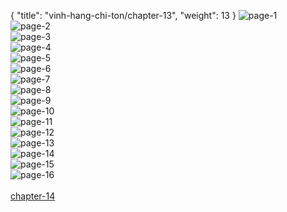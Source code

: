 { "title": "vinh-hang-chi-ton/chapter-13", "weight": 13 }
<img src="vinh-hang-chi-ton_0013_01-46fb6f49b41c92e8ce2b9b468fc73fc2.webp" alt="page-1" origin="https://1.bp.blogspot.com/-ZWsxXLZPrOo/WN9sOokSiiI/AAAAAAAABYg/1D8vzXBBSukyH6mInnn91pu1W9Hyz-9dgCLcB/s0/1.jpg"><br/>
<img src="vinh-hang-chi-ton_0013_02-80263fd028b1ea0b80d6e57be19b201c.webp" alt="page-2" origin="https://1.bp.blogspot.com/-dNOqDlgJGuw/WN9sMt9mXkI/AAAAAAAABYc/eyTr5Jq8yvQg4OIDq5okb2YA7SuaL5iMwCLcB/s0/2.jpg"><br/>
<img src="vinh-hang-chi-ton_0013_03-1897e1b5fc213b1ff6455b964018eb7e.webp" alt="page-3" origin="https://1.bp.blogspot.com/-5btoUx9EjRo/WN9sVgMprQI/AAAAAAAABYk/UxPBhai_cQI7rQXuin-es7RACycrHlU2gCLcB/s0/3.jpg"><br/>
<img src="vinh-hang-chi-ton_0013_04-cfe753eab0dea8e17ad653bc6796f8f3.webp" alt="page-4" origin="https://1.bp.blogspot.com/-bfUvJYvcSIk/WN9sX2-JGgI/AAAAAAAABYo/rHpzGqAlY4wtGYtsCfzmRcjdk5rHmUAFQCLcB/s0/4.jpg"><br/>
<img src="vinh-hang-chi-ton_0013_05-40fd77ba2c8ec611d7c9d27c23edceb7.webp" alt="page-5" origin="https://1.bp.blogspot.com/-dnx33XB3YZk/WN9sXzsuVUI/AAAAAAAABYs/-J8KBXCTv-4wZAZgptXIrIoYhk_jw9rIwCLcB/s0/5.jpg"><br/>
<img src="vinh-hang-chi-ton_0013_06-43119e5b298262277d94e5d56e1f6653.webp" alt="page-6" origin="https://1.bp.blogspot.com/-PorZxqrzqrY/WN9sX8Oj7XI/AAAAAAAABYw/ZhRdURd9XlsDj419QDCXucfkHo2a9IFwQCLcB/s0/6.jpg"><br/>
<img src="vinh-hang-chi-ton_0013_07-06f6467bf0b8fd7283510212d8eff4f9.webp" alt="page-7" origin="https://1.bp.blogspot.com/-DPvTR8dx504/WN9sZcfMhjI/AAAAAAAABY8/JvCAM1IDukwc5bXkaLmngllkhtSdYhEfgCLcB/s0/dptk.jpg"><br/>
<img src="vinh-hang-chi-ton_0013_08-b792c6413cb7b00aff12782594b901b7.webp" alt="page-8" origin="https://1.bp.blogspot.com/-6J1Nu7ohvpo/WN9sbq-wjII/AAAAAAAABZQ/cZHETHvRWLUJi46Z0s3k7Y1SUzsI7q9bQCLcB/s0/7.jpg"><br/>
<img src="vinh-hang-chi-ton_0013_09-bba933be78ee2ff3ee2f792d149fc5d8.webp" alt="page-9" origin="https://1.bp.blogspot.com/-EVasyetfi-4/WN9scExpi8I/AAAAAAAABZU/xst7z7DODec1hBn9_KQ6bij1lybsAa_lQCLcB/s0/8.jpg"><br/>
<img src="vinh-hang-chi-ton_0013_10-4afef1adad61f68757ca901c31cc3623.webp" alt="page-10" origin="https://1.bp.blogspot.com/-nnqDCGW4i48/WN9scLpRnNI/AAAAAAAABZY/l6jo93YEPMYNHe3Ob_FLzeY0oGf03lxjgCLcB/s0/9.jpg"><br/>
<img src="vinh-hang-chi-ton_0013_11-b9727df0f0b94fb877b3fcc3a1c5a88c.webp" alt="page-11" origin="https://1.bp.blogspot.com/-9_jgdcyHXKg/WN9sZW2DIrI/AAAAAAAABY0/L2penWip7HICoOplWKIFcEyx7m164kKDACLcB/s0/10.jpg"><br/>
<img src="vinh-hang-chi-ton_0013_12-811ae61ea5f2d944d9cc132df6306801.webp" alt="page-12" origin="https://1.bp.blogspot.com/-5DRgK5ppAsY/WN9sZaRpPaI/AAAAAAAABY4/q6LuOp1Ck3s1-gXLeTWaxlHk6qQwlQ5qwCLcB/s0/11.jpg"><br/>
<img src="vinh-hang-chi-ton_0013_13-b3eaa3ffa5924d08eb7995e2d7894bf3.webp" alt="page-13" origin="https://1.bp.blogspot.com/-FRUc1kAualE/WN9saFqMb5I/AAAAAAAABZA/AJZzoqq_yiwwCYZf1pR5NofdJXaY2scOwCLcB/s0/12.jpg"><br/>
<img src="vinh-hang-chi-ton_0013_14-81ed878b4c915bb9db38a7bbb1e3b2b7.webp" alt="page-14" origin="https://1.bp.blogspot.com/-zZExZ5CeaFo/WN9sagE6nTI/AAAAAAAABZI/FTkDcaUdcfIctbCJf91sdUmVlGXFY__8gCLcB/s0/13.jpg"><br/>
<img src="vinh-hang-chi-ton_0013_15-0226ffc4984c1edde555c5474e65e8b6.webp" alt="page-15" origin="https://1.bp.blogspot.com/-QjDpdCBYByA/WN9sa0w3_FI/AAAAAAAABZE/dMOb7BzgDl0APlp8VkK-po9rIbuaKurVACLcB/s0/14.jpg"><br/>
<img src="vinh-hang-chi-ton_0013_16-89af5803456a82dcd803db9e6fc66d14.webp" alt="page-16" origin="https://1.bp.blogspot.com/-vsZGhIRtXXA/WN9sa9zUmFI/AAAAAAAABZM/3KtWu7zBEoIIkewFlFIebXkydhyCTm6zwCLcB/s0/15.jpg"><br/>
<br/><a class="nextchap" href="/vinh-hang-chi-ton/chapter-14">chapter-14</a>
